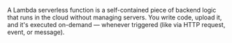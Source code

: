 ﻿A Lambda serverless function is a self-contained piece of backend logic that runs in the cloud without managing servers. You write code, upload it, and it's executed on-demand — whenever triggered (like via HTTP request, event, or message).



